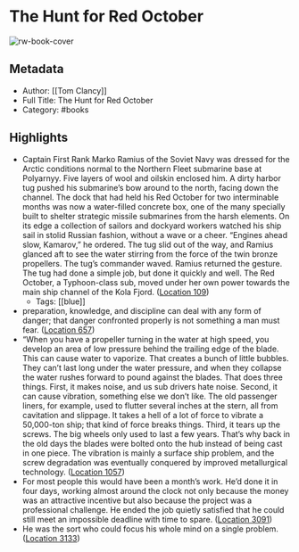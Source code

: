 # The Hunt for Red October

![rw-book-cover](https://images-na.ssl-images-amazon.com/images/I/51I8FiJ4lLL._SL200_.jpg)

## Metadata
- Author: [[Tom Clancy]]
- Full Title: The Hunt for Red October
- Category: #books

## Highlights
- Captain First Rank Marko Ramius of the Soviet Navy was dressed for the Arctic conditions normal to the Northern Fleet submarine base at Polyarnyy. Five layers of wool and oilskin enclosed him. A dirty harbor tug pushed his submarine’s bow around to the north, facing down the channel. The dock that had held his Red October for two interminable months was now a water-filled concrete box, one of the many specially built to shelter strategic missile submarines from the harsh elements. On its edge a collection of sailors and dockyard workers watched his ship sail in stolid Russian fashion, without a wave or a cheer. “Engines ahead slow, Kamarov,” he ordered. The tug slid out of the way, and Ramius glanced aft to see the water stirring from the force of the twin bronze propellers. The tug’s commander waved. Ramius returned the gesture. The tug had done a simple job, but done it quickly and well. The Red October, a Typhoon-class sub, moved under her own power towards the main ship channel of the Kola Fjord. ([Location 109](https://readwise.io/to_kindle?action=open&asin=B001PSEPLG&location=109))
    - Tags: [[blue]] 
- preparation, knowledge, and discipline can deal with any form of danger; that danger confronted properly is not something a man must fear. ([Location 657](https://readwise.io/to_kindle?action=open&asin=B001PSEPLG&location=657))
- “When you have a propeller turning in the water at high speed, you develop an area of low pressure behind the trailing edge of the blade. This can cause water to vaporize. That creates a bunch of little bubbles. They can’t last long under the water pressure, and when they collapse the water rushes forward to pound against the blades. That does three things. First, it makes noise, and us sub drivers hate noise. Second, it can cause vibration, something else we don’t like. The old passenger liners, for example, used to flutter several inches at the stern, all from cavitation and slippage. It takes a hell of a lot of force to vibrate a 50,000-ton ship; that kind of force breaks things. Third, it tears up the screws. The big wheels only used to last a few years. That’s why back in the old days the blades were bolted onto the hub instead of being cast in one piece. The vibration is mainly a surface ship problem, and the screw degradation was eventually conquered by improved metallurgical technology. ([Location 1057](https://readwise.io/to_kindle?action=open&asin=B001PSEPLG&location=1057))
- For most people this would have been a month’s work. He’d done it in four days, working almost around the clock not only because the money was an attractive incentive but also because the project was a professional challenge. He ended the job quietly satisfied that he could still meet an impossible deadline with time to spare. ([Location 3091](https://readwise.io/to_kindle?action=open&asin=B001PSEPLG&location=3091))
- He was the sort who could focus his whole mind on a single problem. ([Location 3133](https://readwise.io/to_kindle?action=open&asin=B001PSEPLG&location=3133))
